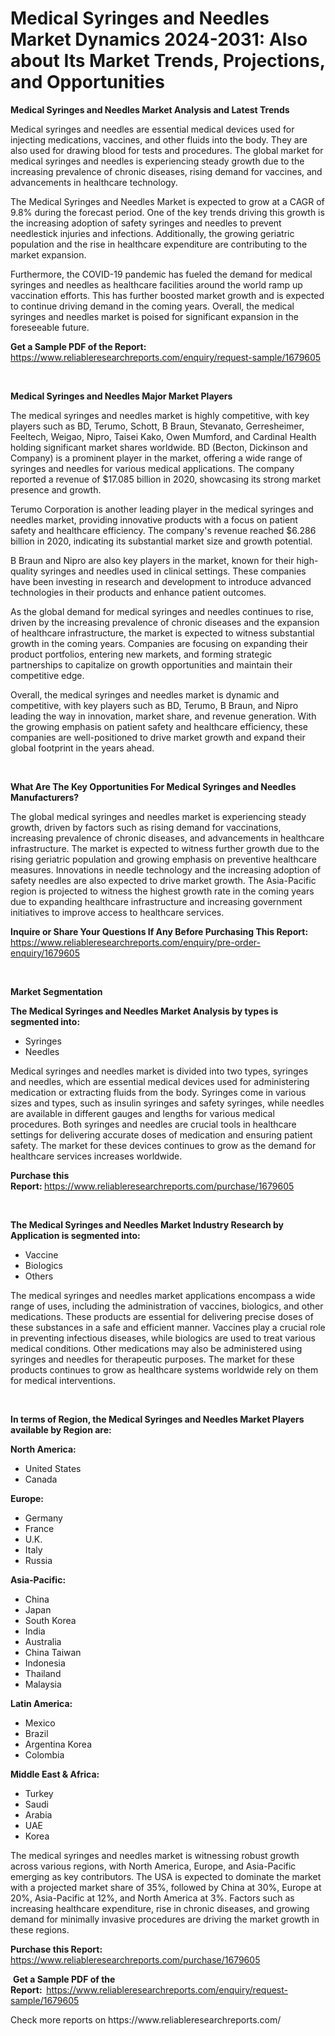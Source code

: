 <p><h1>Medical Syringes and Needles Market Dynamics 2024-2031: Also about Its Market Trends, Projections, and Opportunities</h1></p><p><strong>Medical Syringes and Needles Market Analysis and Latest Trends</strong></p>
<p><p>Medical syringes and needles are essential medical devices used for injecting medications, vaccines, and other fluids into the body. They are also used for drawing blood for tests and procedures. The global market for medical syringes and needles is experiencing steady growth due to the increasing prevalence of chronic diseases, rising demand for vaccines, and advancements in healthcare technology.</p><p>The Medical Syringes and Needles Market is expected to grow at a CAGR of 9.8% during the forecast period. One of the key trends driving this growth is the increasing adoption of safety syringes and needles to prevent needlestick injuries and infections. Additionally, the growing geriatric population and the rise in healthcare expenditure are contributing to the market expansion.</p><p>Furthermore, the COVID-19 pandemic has fueled the demand for medical syringes and needles as healthcare facilities around the world ramp up vaccination efforts. This has further boosted market growth and is expected to continue driving demand in the coming years. Overall, the medical syringes and needles market is poised for significant expansion in the foreseeable future.</p></p>
<p><strong>Get a Sample PDF of the Report:&nbsp;</strong> <a href="https://www.reliableresearchreports.com/enquiry/request-sample/1679605">https://www.reliableresearchreports.com/enquiry/request-sample/1679605</a></p>
<p>&nbsp;</p>
<p><strong>Medical Syringes and Needles Major Market Players</strong></p>
<p><p>The medical syringes and needles market is highly competitive, with key players such as BD, Terumo, Schott, B Braun, Stevanato, Gerresheimer, Feeltech, Weigao, Nipro, Taisei Kako, Owen Mumford, and Cardinal Health holding significant market shares worldwide. BD (Becton, Dickinson and Company) is a prominent player in the market, offering a wide range of syringes and needles for various medical applications. The company reported a revenue of $17.085 billion in 2020, showcasing its strong market presence and growth.</p><p>Terumo Corporation is another leading player in the medical syringes and needles market, providing innovative products with a focus on patient safety and healthcare efficiency. The company's revenue reached $6.286 billion in 2020, indicating its substantial market size and growth potential.</p><p>B Braun and Nipro are also key players in the market, known for their high-quality syringes and needles used in clinical settings. These companies have been investing in research and development to introduce advanced technologies in their products and enhance patient outcomes.</p><p>As the global demand for medical syringes and needles continues to rise, driven by the increasing prevalence of chronic diseases and the expansion of healthcare infrastructure, the market is expected to witness substantial growth in the coming years. Companies are focusing on expanding their product portfolios, entering new markets, and forming strategic partnerships to capitalize on growth opportunities and maintain their competitive edge.</p><p>Overall, the medical syringes and needles market is dynamic and competitive, with key players such as BD, Terumo, B Braun, and Nipro leading the way in innovation, market share, and revenue generation. With the growing emphasis on patient safety and healthcare efficiency, these companies are well-positioned to drive market growth and expand their global footprint in the years ahead.</p></p>
<p>&nbsp;</p>
<p><strong>What Are The Key Opportunities For Medical Syringes and Needles Manufacturers?</strong></p>
<p><p>The global medical syringes and needles market is experiencing steady growth, driven by factors such as rising demand for vaccinations, increasing prevalence of chronic diseases, and advancements in healthcare infrastructure. The market is expected to witness further growth due to the rising geriatric population and growing emphasis on preventive healthcare measures. Innovations in needle technology and the increasing adoption of safety needles are also expected to drive market growth. The Asia-Pacific region is projected to witness the highest growth rate in the coming years due to expanding healthcare infrastructure and increasing government initiatives to improve access to healthcare services.</p></p>
<p><strong>Inquire or Share Your Questions If Any Before Purchasing This Report:</strong> <a href="https://www.reliableresearchreports.com/enquiry/pre-order-enquiry/1679605">https://www.reliableresearchreports.com/enquiry/pre-order-enquiry/1679605</a></p>
<p>&nbsp;</p>
<p><strong>Market Segmentation</strong></p>
<p><strong>The Medical Syringes and Needles Market Analysis by types is segmented into:</strong></p>
<p><ul><li>Syringes</li><li>Needles</li></ul></p>
<p><p>Medical syringes and needles market is divided into two types, syringes and needles, which are essential medical devices used for administering medication or extracting fluids from the body. Syringes come in various sizes and types, such as insulin syringes and safety syringes, while needles are available in different gauges and lengths for various medical procedures. Both syringes and needles are crucial tools in healthcare settings for delivering accurate doses of medication and ensuring patient safety. The market for these devices continues to grow as the demand for healthcare services increases worldwide.</p></p>
<p><strong>Purchase this Report:&nbsp;</strong><a href="https://www.reliableresearchreports.com/purchase/1679605">https://www.reliableresearchreports.com/purchase/1679605</a></p>
<p>&nbsp;</p>
<p><strong>The Medical Syringes and Needles Market Industry Research by Application is segmented into:</strong></p>
<p><ul><li>Vaccine</li><li>Biologics</li><li>Others</li></ul></p>
<p><p>The medical syringes and needles market applications encompass a wide range of uses, including the administration of vaccines, biologics, and other medications. These products are essential for delivering precise doses of these substances in a safe and efficient manner. Vaccines play a crucial role in preventing infectious diseases, while biologics are used to treat various medical conditions. Other medications may also be administered using syringes and needles for therapeutic purposes. The market for these products continues to grow as healthcare systems worldwide rely on them for medical interventions.</p></p>
<p>&nbsp;</p>
<p><strong>In terms of Region, the Medical Syringes and Needles Market Players available by Region are:</strong></p>
<p>
    <p> <strong> North America: </strong>
        <ul>
            <li>United States</li>
            <li>Canada</li>
        </ul>
        </p> 
    <p> <strong> Europe: </strong>
        <ul>
            <li>Germany</li>
            <li>France</li>
            <li>U.K.</li>
            <li>Italy</li>
            <li>Russia</li>
        </ul>
        </p> 
    <p> <strong> Asia-Pacific: </strong>
        <ul>
            <li>China</li>
            <li>Japan</li>
            <li>South Korea</li>
            <li>India</li>
            <li>Australia</li>
            <li>China Taiwan</li>
            <li>Indonesia</li>
            <li>Thailand</li>
            <li>Malaysia</li>
        </ul>
        </p> 
    <p> <strong> Latin America: </strong>
        <ul>
            <li>Mexico</li>
            <li>Brazil</li>
            <li>Argentina Korea</li>
            <li>Colombia</li>
        </ul>
        </p> 
    <p> <strong> Middle East & Africa: </strong>
        <ul>
            <li>Turkey</li>
            <li>Saudi</li>
            <li>Arabia</li>
            <li>UAE</li>
            <li>Korea</li>
        </ul>
    </p>
    </p>
<p><p>The medical syringes and needles market is witnessing robust growth across various regions, with North America, Europe, and Asia-Pacific emerging as key contributors. The USA is expected to dominate the market with a projected market share of 35%, followed by China at 30%, Europe at 20%, Asia-Pacific at 12%, and North America at 3%. Factors such as increasing healthcare expenditure, rise in chronic diseases, and growing demand for minimally invasive procedures are driving the market growth in these regions.</p></p>
<p><strong>Purchase this Report: </strong><a href="https://www.reliableresearchreports.com/purchase/1679605">https://www.reliableresearchreports.com/purchase/1679605</a></p>
<p>&nbsp;<strong>Get a Sample PDF of the Report:&nbsp;&nbsp;</strong><a href="https://www.reliableresearchreports.com/enquiry/request-sample/1679605">https://www.reliableresearchreports.com/enquiry/request-sample/1679605</a></p>
<p><strong></strong></p>
<p>Check more reports on https://www.reliableresearchreports.com/</p>